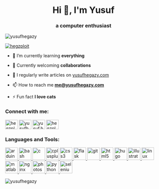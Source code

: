 <h1 align="center">Hi 👋, I'm Yusuf</h1>
<h3 align="center">a computer enthusiast</h3>

<p align="left"> <img src="https://komarev.com/ghpvc/?username=yusufhegazy&label=Profile%20views&color=0e75b6&style=flat" alt="yusufhegazy" /> </p>

<p align="left"> <a href="https://twitter.com/hegzploit" target="blank"><img src="https://img.shields.io/twitter/follow/hegzploit?logo=twitter&style=for-the-badge" alt="hegzploit" /></a> </p>

- 🌱 I’m currently learning **everything**

- 👯 Currently welcoming **collaborations**

- 📝 I regularly write articles on [yusufhegazy.com](yusufhegazy.com)

- 📫 How to reach me **me@yusufhegazy.com**

- ⚡ Fun fact **I love cats**

<h3 align="left">Connect with me:</h3>
<p align="left">
<a href="https://twitter.com/hegzploit" target="blank"><img align="center" src="https://cdn.jsdelivr.net/npm/simple-icons@3.0.1/icons/twitter.svg" alt="hegzploit" height="30" width="40" /></a>
<a href="https://linkedin.com/in/yusufhegazy" target="blank"><img align="center" src="https://cdn.jsdelivr.net/npm/simple-icons@3.0.1/icons/linkedin.svg" alt="yusufhegazy" height="30" width="40" /></a>
<a href="https://instagram.com/yusuf.hegazy" target="blank"><img align="center" src="https://cdn.jsdelivr.net/npm/simple-icons@3.0.1/icons/instagram.svg" alt="yusuf.hegazy" height="30" width="40" /></a>
<a href="https://www.youtube.com/c/hegzploit" target="blank"><img align="center" src="https://cdn.jsdelivr.net/npm/simple-icons@3.0.1/icons/youtube.svg" alt="hegzploit" height="30" width="40" /></a>
</p>

<h3 align="left">Languages and Tools:</h3>
<p align="left"> <a href="https://www.arduino.cc/" target="_blank"> <img src="https://cdn.worldvectorlogo.com/logos/arduino-1.svg" alt="arduino" width="40" height="40"/> </a> <a href="https://www.gnu.org/software/bash/" target="_blank"> <img src="https://www.vectorlogo.zone/logos/gnu_bash/gnu_bash-icon.svg" alt="bash" width="40" height="40"/> </a> <a href="https://www.cprogramming.com/" target="_blank"> <img src="https://devicons.github.io/devicon/devicon.git/icons/c/c-original.svg" alt="c" width="40" height="40"/> </a> <a href="https://www.w3schools.com/cpp/" target="_blank"> <img src="https://devicons.github.io/devicon/devicon.git/icons/cplusplus/cplusplus-original.svg" alt="cplusplus" width="40" height="40"/> </a> <a href="https://www.w3schools.com/css/" target="_blank"> <img src="https://devicons.github.io/devicon/devicon.git/icons/css3/css3-original-wordmark.svg" alt="css3" width="40" height="40"/> </a> <a href="https://flask.palletsprojects.com/" target="_blank"> <img src="https://www.vectorlogo.zone/logos/pocoo_flask/pocoo_flask-icon.svg" alt="flask" width="40" height="40"/> </a> <a href="https://git-scm.com/" target="_blank"> <img src="https://www.vectorlogo.zone/logos/git-scm/git-scm-icon.svg" alt="git" width="40" height="40"/> </a> <a href="https://www.w3.org/html/" target="_blank"> <img src="https://devicons.github.io/devicon/devicon.git/icons/html5/html5-original-wordmark.svg" alt="html5" width="40" height="40"/> </a> <a href="https://gohugo.io/" target="_blank"> <img src="https://api.iconify.design/logos-hugo.svg" alt="hugo" width="40" height="40"/> </a> <a href="https://www.adobe.com/in/products/illustrator.html" target="_blank"> <img src="https://www.vectorlogo.zone/logos/adobe_illustrator/adobe_illustrator-icon.svg" alt="illustrator" width="40" height="40"/> </a> <a href="https://www.linux.org/" target="_blank"> <img src="https://devicons.github.io/devicon/devicon.git/icons/linux/linux-original.svg" alt="linux" width="40" height="40"/> </a> <a href="https://www.mathworks.com/" target="_blank"> <img src="https://raw.githubusercontent.com/simple-icons/simple-icons/master/icons/mathworks.svg" alt="matlab" width="40" height="40"/> </a> <a href="https://www.nginx.com" target="_blank"> <img src="https://devicons.github.io/devicon/devicon.git/icons/nginx/nginx-original.svg" alt="nginx" width="40" height="40"/> </a> <a href="https://www.photoshop.com/en" target="_blank"> <img src="https://devicons.github.io/devicon/devicon.git/icons/photoshop/photoshop-plain.svg" alt="photoshop" width="40" height="40"/> </a> <a href="https://www.python.org" target="_blank"> <img src="https://devicons.github.io/devicon/devicon.git/icons/python/python-original.svg" alt="python" width="40" height="40"/> </a> <a href="https://www.selenium.dev" target="_blank"> <img src="https://raw.githubusercontent.com/detain/svg-logos/780f25886640cef088af994181646db2f6b1a3f8/svg/selenium-logo.svg" alt="selenium" width="40" height="40"/> </a> </p>

<p><img align="center" src="https://github-readme-stats.vercel.app/api/top-langs?username=yusufhegazy&show_icons=true&locale=en&layout=compact" alt="yusufhegazy" /></p>
